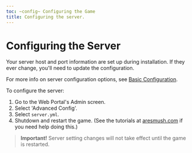 ```yaml
---
toc: ~config~ Configuring the Game
title: Configuring the server.
---
```

# Configuring the Server

Your server host and port information are set up during installation.  If they ever change, you'll need to update the configuration.

For more info on server configuration options, see [Basic Configuration](/install-ares/basic-config).

To configure the server:

1. Go to the Web Portal's Admin screen.  
2. Select 'Advanced Config'.
3. Select `server.yml`.
4. Shutdown and restart the game. (See the tutorials at [aresmush.com](http://www.aresmush.com) if you need help doing this.)

> **Important!** Server setting changes will not take effect until the game is restarted.

